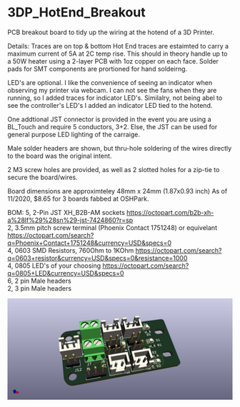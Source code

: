 # 3DP_HotEnd_Breakout
PCB breakout board to tidy up the wiring at the hotend of a 3D Printer. 

Details: 
Traces are on top & bottom
Hot End traces are estaimted to carry a maximum current of 5A at 2C temp rise.
This should in theory handle up to a 50W heater using a 2-layer PCB with 1oz copper on each face. 
Solder pads for SMT components are prortioned for hand soldeirng. 

LED's are optional. I like the convenience of seeing an indicator when observing my printer via webcam. I can not see the fans when they are running, so I added traces for indicator LED's. Similalry, not being abel to see the controller's LED's I added an indicator LED tied to the hotend. 

One addtional JST connector is provided in the event you are using a BL_Touch and require 5 conductors, 3+2. Else, the JST can be used for general purpose LED lighting of the carraige.    

Male solder headers are shown, but thru-hole soldering of the wires directly to the board was the original intent.  

2 M3 screw holes are provided, as well as 2 slotted holes for a zip-tie to secure the board/wires. 

Board dimensions are approximteley 48mm x 24mm (1.87x0.93 inch)
As of 11/2020, $8.65 for 3 boards fabbed at OSHPark. 



BOM: 
5, 2-Pin JST XH_B2B-AM sockets <https://octopart.com/b2b-xh-a%28lf%29%28sn%29-jst-7424860?r=sp>  
2, 3.5mm pitch screw terminal (Phoenix Contact 1751248) or equivelant <https://octopart.com/search?q=Phoenix+Contact+1751248&currency=USD&specs=0>  
4, 0603 SMD Resistors, 760Ohm to 1KOhm <https://octopart.com/search?q=0603+resistor&currency=USD&specs=0&resistance=1000>  
4, 0805 LED's of your choosing <https://octopart.com/search?q=0805+LED&currency=USD&specs=0>  
6, 2 pin Male headers  
2, 3 pin Male headers  


![](3DP_HotEnd_Breakout.png)


